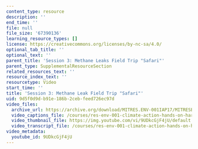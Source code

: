 ```yaml
---
content_type: resource
description: ''
end_time: ''
file: null
file_size: '67390136'
learning_resource_types: []
license: https://creativecommons.org/licenses/by-nc-sa/4.0/
optional_tab_title: ''
optional_text: ''
parent_title: 'Session 3: Methane Leaks Field Trip "Safari"'
parent_type: SupplementalResourceSection
related_resources_text: ''
resource_index_text: ''
resourcetype: Video
start_time: ''
title: 'Session 3: Methane Leak Field Trip "Safari"'
uid: 9d5f0d9d-b91e-186b-2ceb-feed726ec97d
video_files:
  archive_url: https://archive.org/download/MITRES.ENV-001IAP17/MITRESENV_001IAP17_3-0_Leak_Safari_300k.mp4
  video_captions_file: /courses/res-env-001-climate-action-hands-on-harnessing-science-with-communities-to-cut-carbon-january-iap-2017/85d7483c3a3d5a12a470f87dbeacde28_9UDkcGjF4jU.vtt
  video_thumbnail_file: https://img.youtube.com/vi/9UDkcGjF4jU/default.jpg
  video_transcript_file: /courses/res-env-001-climate-action-hands-on-harnessing-science-with-communities-to-cut-carbon-january-iap-2017/7097be92c5a5b02849107e7d44552c31_9UDkcGjF4jU.pdf
video_metadata:
  youtube_id: 9UDkcGjF4jU
---
```


